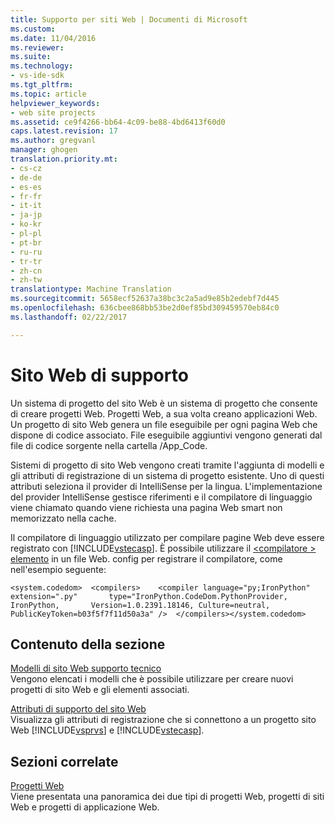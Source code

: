 ```yaml
---
title: Supporto per siti Web | Documenti di Microsoft
ms.custom: 
ms.date: 11/04/2016
ms.reviewer: 
ms.suite: 
ms.technology:
- vs-ide-sdk
ms.tgt_pltfrm: 
ms.topic: article
helpviewer_keywords:
- web site projects
ms.assetid: ce9f4266-bb64-4c09-be88-4bd6413f60d0
caps.latest.revision: 17
ms.author: gregvanl
manager: ghogen
translation.priority.mt:
- cs-cz
- de-de
- es-es
- fr-fr
- it-it
- ja-jp
- ko-kr
- pl-pl
- pt-br
- ru-ru
- tr-tr
- zh-cn
- zh-tw
translationtype: Machine Translation
ms.sourcegitcommit: 5658ecf52637a38bc3c2a5ad9e85b2edebf7d445
ms.openlocfilehash: 636cbee868bb53be2d0ef85bd309459570eb84c0
ms.lasthandoff: 02/22/2017

---
```

# <a name="web-site-support"></a>Sito Web di supporto
Un sistema di progetto del sito Web è un sistema di progetto che consente di creare progetti Web. Progetti Web, a sua volta creano applicazioni Web. Un progetto di sito Web genera un file eseguibile per ogni pagina Web che dispone di codice associato. File eseguibile aggiuntivi vengono generati dal file di codice sorgente nella cartella /App_Code.  
  
 Sistemi di progetto di sito Web vengono creati tramite l'aggiunta di modelli e gli attributi di registrazione di un sistema di progetto esistente. Uno di questi attributi seleziona il provider di IntelliSense per la lingua. L'implementazione del provider IntelliSense gestisce riferimenti e il compilatore di linguaggio viene chiamato quando viene richiesta una pagina Web smart non memorizzato nella cache.  
  
 Il compilatore di linguaggio utilizzato per compilare pagine Web deve essere registrato con [!INCLUDE[vstecasp](../../code-quality/includes/vstecasp_md.md)]. È possibile utilizzare il [ \<compilatore > elemento](http://msdn.microsoft.com/Library/7a151659-b803-4c27-b5ce-1c4aa0d5a823) in un file Web. config per registrare il compilatore, come nell'esempio seguente:  
  
```  
<system.codedom>  <compilers>    <compiler language="py;IronPython" extension=".py"       type="IronPython.CodeDom.PythonProvider, IronPython,       Version=1.0.2391.18146, Culture=neutral,       PublicKeyToken=b03f5f7f11d50a3a" />  </compilers></system.codedom>  
```  
  
## <a name="in-this-section"></a>Contenuto della sezione  
 [Modelli di sito Web supporto tecnico](../../extensibility/internals/web-site-support-templates.md)  
 Vengono elencati i modelli che è possibile utilizzare per creare nuovi progetti di sito Web e gli elementi associati.  
  
 [Attributi di supporto del sito Web](../../extensibility/internals/web-site-support-attributes.md)  
 Visualizza gli attributi di registrazione che si connettono a un progetto sito Web [!INCLUDE[vsprvs](../../code-quality/includes/vsprvs_md.md)] e [!INCLUDE[vstecasp](../../code-quality/includes/vstecasp_md.md)].  
  
## <a name="related-sections"></a>Sezioni correlate  
 [Progetti Web](../../extensibility/internals/web-projects.md)  
 Viene presentata una panoramica dei due tipi di progetti Web, progetti di siti Web e progetti di applicazione Web.
